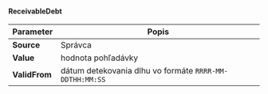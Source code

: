 #### ReceivableDebt
| Parameter | Popis |
| ----------- | ----------- |
| **Source** | Správca |
| **Value** | hodnota pohľadávky |
| **ValidFrom** | dátum detekovania dlhu vo formáte `RRRR-MM-DDTHH:MM:SS` |